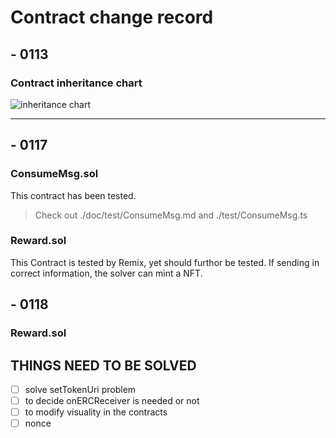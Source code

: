 # Contract change record

## - 0113
### Contract inheritance chart    
![inheritance chart](https://i.imgur.com/80liska.png)

---
## - 0117
### ConsumeMsg.sol 
This contract has been tested.
> Check out ./doc/test/ConsumeMsg.md and ./test/ConsumeMsg.ts

### Reward.sol
This Contract is tested by Remix, yet should furthor be tested.
If sending in correct information, the solver can mint a NFT.

## - 0118
### Reward.sol


## THINGS NEED TO BE SOLVED  
- [ ] solve setTokenUri problem
- [ ] to decide onERCReceiver is needed or not
- [ ] to modify visuality in the contracts 
- [ ] nonce 